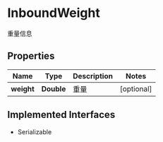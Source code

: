 

# InboundWeight

重量信息

## Properties

| Name | Type | Description | Notes |
|------------ | ------------- | ------------- | -------------|
|**weight** | **Double** | 重量 |  [optional] |


## Implemented Interfaces

* Serializable


